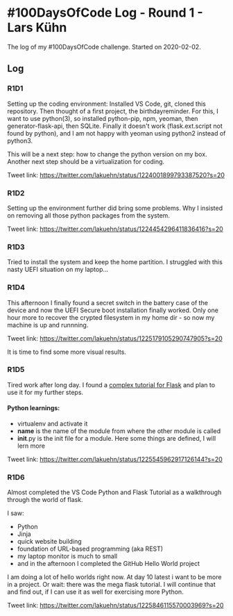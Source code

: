 # #100DaysOfCode Log - Round 1 - Lars Kühn

The log of my #100DaysOfCode challenge. Started on 2020-02-02.

## Log

### R1D1 
Setting up the coding environment: Installed VS Code, git, cloned this repository.
Then thought of a first project, the birthdayreminder. For this, I want to use
python(3), so installed python-pip, npm, yeoman, then generator-flask-api, then SQLite.
Finally it doesn't work (flask.ext.script not found by python), and I am not happy with
yeoman using python2 instead of python3. 

This will be a next step: how to change the python version on my box.
Another next step should be a virtualization for coding.

Tweet link: https://twitter.com/lakuehn/status/1224001899793387520?s=20

### R1D2

Setting up the environment further did bring some problems. Why I insisted on removing
all those python packages from the system. 

Tweet link: https://twitter.com/lakuehn/status/1224454296411836416?s=20

### R1D3

Tried to install the system and keep the home partition. I struggled with this nasty
UEFI situation on my laptop...

### R1D4

This afternoon I finally found a secret switch in the battery case of the device and now
the UEFI Secure boot installation finally worked. Only one hour more to recover the
crypted filesystem in my home dir - so now my machine is up and runnning.

Tweet link: https://twitter.com/lakuehn/status/1225179105290747905?s=20

It is time to find some more visual results.

### R1D5

Tired work after long day. I found a [complex tutorial for
Flask](https://blog.miguelgrinberg.com/post/the-flask-mega-tutorial-part-i-hello-world) and plan to use
it for my further steps.

#### Python learnings:
* virtualenv and activate it
* __name__ is the name of the module from where the other module is called
* __init__.py is the init file for a module. Here some things
  are defined, I will lern more
  
Tweet link: https://twitter.com/lakuehn/status/1225545962917126144?s=20

### R1D6

Almost completed the VS Code Python and Flask Tutorial as a walkthrough
through the world of flask. 

I saw:
* Python
* Jinja
* quick website building
* foundation of URL-based programming (aka REST)
* my laptop monitor is much to small
* and in the afternoon I completed the GitHub Hello World project

I am doing a lot of hello worlds right now. At day 10 latest i want to 
be more in a project. Or wait: there was the mega flask tutorial. I will
continue that and find out, if I can use it as well for exercising more
Python.

Tweet link: https://twitter.com/lakuehn/status/1225846115570003969?s=20

